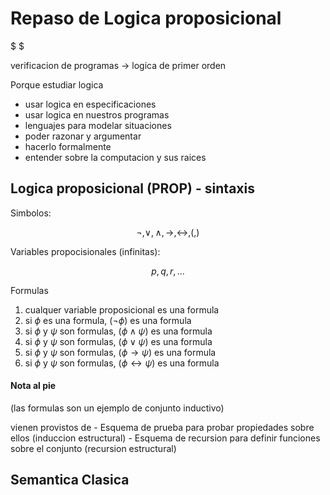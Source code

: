# Repaso de Logica proposicional

$ $

verificacion de programas -> logica de primer orden

Porque estudiar logica

- usar logica en especificaciones
- usar logica en nuestros programas
- lenguajes para modelar situaciones
- poder razonar y argumentar
- hacerlo formalmente
- entender sobre la computacion y sus raices

## Logica proposicional (PROP) - sintaxis

Simbolos:

$$ \neg, \vee, \wedge, \rightarrow, \leftrightarrow , (, )$$

Variables propocisionales (infinitas):

$$ p, q, r, ... $$

Formulas

1. cualquer variable proposicional es una formula
2. si $\phi$ es una formula, $(\neg \phi)$ es una formula
3. si $\phi$ y $\psi$ son formulas, $(\phi \wedge \psi)$ es una formula
4. si $\phi$ y $\psi$ son formulas, $(\phi \vee \psi)$ es una formula
5. si $\phi$ y $\psi$ son formulas, $(\phi \rightarrow \psi)$ es una formula
6. si $\phi$ y $\psi$ son formulas, $(\phi \leftrightarrow \psi)$ es una formula

#### Nota al pie

(las formulas son un ejemplo de conjunto inductivo)

vienen provistos de - Esquema de prueba para probar propiedades sobre ellos (induccion estructural) - Esquema de recursion para definir funciones sobre el conjunto (recursion estructural)

## Semantica Clasica
